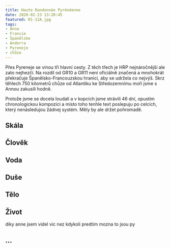 ```yaml
---
title: Haute Randonnée Pyrénéenne
date: 2020-02-23 13:20:45
featured: R1-12A.jpg
tags:
- Anna
- Francie
- Španělsko
- Andorra
- Pyreneje
- chůze
---
```

Přes Pyreneje se vinou tři hlavní cesty. Z těch třech je HRP nejnáročnější ale zato nejhezčí. Na rozdíl od GR10 a GR11 není oficiálně značená a mnohokrát překračuje Španělsko-Francouzskou hranici, aby se udržela co nejvýš. Skrz těhlech 750 kilometrů chůze od Atlantiku ke Středozemnímu moři jsme s Annou zakusili hodně.
<!-- more -->

Protože jsme se docela loudali a v kopcích jsme strávili 46 dní, opustim chronologickou kompozici a místo toho tenhle text poslepuju po celcích, který nenásledujou žádnej systém. Měly by ale držet pohromadě.

## Skála


## Člověk


## Voda


## Duše


## Tělo


## Život
diky anne jsem videl vic nez kdykoli predtim
mozna to jsou py


## ...

